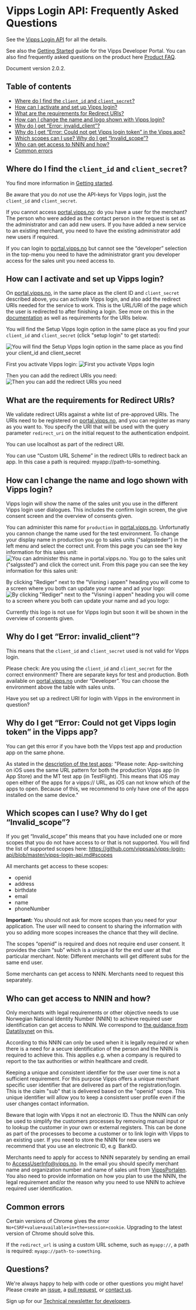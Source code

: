 # Vipps Login API: Frequently Asked Questions

See the [Vipps Login API](https://github.com/vippsas/vipps-login-api/blob/master/vipps-login-api.md) for all the details.

See also the
[Getting Started](https://github.com/vippsas/vipps-developers/blob/master/vipps-getting-started.md)
guide for the Vipps Developer Portal.
You can also find frequently asked questions on the product here [Product FAQ](https://vipps.no/hjelp/vipps/vipps-logg-inn).

Document version 2.0.2.

## Table of contents

- [Where do I find the `client_id` and `client_secret`?](#where-do-i-find-the-client_id-and-client_secret)
- [How can I activate and set up Vipps login?](#how-can-i-activate-and-set-up-vipps-login)
- [What are the requirements for Redirect URIs?](#what-are-the-requirements-for-redirect-uris)
- [How can I change the name and logo shown with Vipps login?](#how-can-i-change-the-name-and-logo-shown-with-vipps-login)
- [Why do I get “Error: invalid_client”?](#why-do-i-get-error-invalid_client)
- [Why do I get “Error: Could not get Vipps login token” in the Vipps app?](#Why-do-I-get-Error-Could-not-get-Vipps-login-token-in-the-Vipps-app)
- [Which scopes can I use? Why do I get “Invalid_scope”?](#which-scopes-can-i-use-why-do-i-get-invalid_scope)
- [Who can get access to NNIN and how?](#who-can-get-access-to-nnin-and-how)
- [Common errors](#common-errors)

## Where do I find the `client_id` and `client_secret`?

You find more information in
[Getting started](https://github.com/vippsas/vipps-developers/blob/master/vipps-getting-started.md#getting-the-api-keys).

Be aware that you do _not_ use the API-keys for Vipps login, just the `client_id`
and `client_secret`.

If you cannot access [portal.vipps.no](https://portal.vipps.no): do you have a
user for the merchant? The person who were added as the contact person in the
request is set as the administrator and can add new users. If you have added a
new service to an existing merchant, you need to have the existing administrator
add new users if required.

If you can login to [portal.vipps.no](https://portal.vipps.no) but cannot see
the “developer” selection in the top-menu you need to have the administrator
grant you developer access for the sales unit you need access to.

## How can I activate and set up Vipps login?

On [portal.vipps.no](https://portal.vipps.no), in the same place as the client
ID and `client_secret` described above, you can activate Vipps login, and also
add the redirect URIs needed for the service to work. This is the URL/URI of
the page which the user is redirected to after finishing a login. See more on
this in the
[documentation](https://github.com/vippsas/vipps-login-api/blob/master/vipps-login-api.md#api-endpoints)
as well as requirements for the URIs below.

You will find the Setup Vipps login option in the same place as you find your
`client_id` and `client_secret` (click "setup login" to get started):

![You will find the Setup Vipps login option in the same place as you find your `client_id` and `client_secret`](images/portal_setup_login.png)

First you activate Vipps login:
![First you activate Vipps login](images/portal_setup.jpeg)

Then you can add the redirect URIs you need:
![Then you can add the redirect URIs you need](images/portal_direct_uris.jpeg)

## What are the requirements for Redirect URIs?

We validate redirect URIs against a white list of pre-approved URIs. The URIs
need to be registered on [portal.vipps.no](https://portal.vipps.no), and you
can register as many as you want to. You specify the URI that will be used with
the query parameter `redirect_uri` on the initial request to the authentication
endpoint.

You can use localhost as part of the redirect URI.

You can use “Custom URL Scheme” in the redirect URIs to redirect back an app. In this case a path is required: myapp://path-to-something.

## How can I change the name and logo shown with Vipps login?
Vipps login will show the name of the sales unit you use in the different Vipps login user dialogues. This includes the confirm login screen, the give consent screen and the overview of consents given.

You can administer this name for `production` in [portal.vipps.no](https://portal.vipps.no). Unfortunatly you cannon change the name used for the test environment. To change your display name in production you go to sales units ("salgssteder") in the left menu and select the correct unit. From this page you can see the key information for this sales unit:
![You can administer this name in [portal.vipps.no](https://portal.vipps.no). You go to the sales unit ("salgssted") and click the correct unit. From this page you can see the key information for this sales unit:](images/Sales_unit_see_info.png)


By clicking "Rediger" next to the "Visning i appen" heading you will come to a screen where you both can update your name and ad your logo:
![By clicking "Rediger" next to the "Visning i appen" heading you will come to a screen where you both can update your name and ad you logo:](images/Sales_unit_change_name_and_logo.png)


Currently this logo is not use for Vipps login but soon it will be shown in the overview of consents given.

## Why do I get “Error: invalid_client”?
This means that the `client_id` and `client_secret` used is not valid for Vipps login.

Please check:
Are you using the `client_id` and `client_secret` for the correct environment?
There are separate keys for test and production. Both available on
[portal.vipps.no](https://portal.vipps.no) under “Developer”. You can choose
the environment above the table with sales units.

Have you set up a redirect URI for login with Vipps in the environment in question?

## Why do I get “Error: Could not get Vipps login token” in the Vipps app?
You can get this error if you have both the Vipps test app and production app on the same phone.

As stated in the [description of the test apps](https://github.com/vippsas/vipps-developers#vipps-test-apps):
"Please note: App-switching on iOS uses the same URL pattern for both the production Vipps app (in App Store) and the MT test app (in TestFlight). This means that iOS may open either of the apps for a vipps:// URL, as iOS can not know which of the apps to open. Because of this, we recommend to only have one of the apps installed on the same device."

## Which scopes can I use? Why do I get “Invalid_scope”?

If you get “Invalid_scope” this means that you have included one or more scopes
that you do not have access to or that is not supported. You will find the list
of supported scopes here:
https://github.com/vippsas/vipps-login-api/blob/master/vipps-login-api.md#scopes

All merchants get access to these scopes:
* openid
* address
* birthdate
* email
* name
* phoneNumber

**Important:** You should not ask for more scopes than you need for your
application. The user will need to consent to sharing the information with you
so adding more scopes increases the chance that they will decline.

The scopes “openid” is required and does not require end user consent. It
provides the claim “sub” which is a unique id for the end user at that
particular merchant. Note: Different merchants will get different subs for the same end user.

Some merchants can get access to NNIN. Merchants need to request this separately.

## Who can get access to NNIN and how?

Only merchants with legal requirements or other objective needs to use Norwegian
National Identity Number (NNIN) to achieve required user identification can get
access to NNIN.  We correspond to
[the guidance from Datatilsynet](https://www.datatilsynet.no/rettigheter-og-plikter/personopplysninger/fodselsnummer/) on this.

According to this NNIN can only be used when it is legally required or when
there is a need for a secure identification of the person and the NNIN is
required to achieve this. This applies e.g. when a company is required to
report to the tax authorities or within healthcare and credit.

Keeping a unique and consistent identifier for the user over time is not a
sufficient requirement. For this purpose Vipps offers a unique merchant specific
user identifier that are delivered as part of the registration/login. This is
the claim "sub" that is delivered based on the "openid" scope. This unique
identifier will allow you to keep a consistent user profile even if the user
changes contact information.

Beware that login with Vipps it not an electronic ID. Thus the NNIN can only be
used to simplify the customers processes by removing manual input or to lookup
the customer in your own or external registers. This can be done as part of the
processes to become a customer or to link login with Vipps to an existing user.
If you need to store the NNIN for new users we recommend that you use an
electronic ID, e.g  BankID.

Merchants need to apply for access to NNIN separately by sending an email to AccessUserInfo@vipps.no. In the email you should specify merchant name and organization number and name of sales unit from [VippsPortalen](https://portal.vipps.no). You also need to provide information on how you plan to use the NNIN, the legal requirement and/or the reason why you need to use NNIN to achieve required user identification.

## Common errors

Certain versions of Chrome gives the error `No+CSRF+value+available+in+the+session+cookie`.
Upgrading to the latest version of Chrome should solve this.

If the `redirect_url` is using a custom URL scheme, such as `myapp://`, a path
is required: `myapp://path-to-something`.

## Questions?

We're always happy to help with code or other questions you might have!
Please create an [issue](https://github.com/vippsas/vipps-login-api/issues),
a [pull request](https://github.com/vippsas/vipps-login-api/pulls),
or [contact us](https://github.com/vippsas/vipps-developers/blob/master/contact.md).

Sign up for our [Technical newsletter for developers](https://github.com/vippsas/vipps-developers/tree/master/newsletters).
